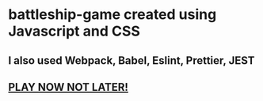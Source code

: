 # battleship-game created using Javascript and CSS

## I also used Webpack, Babel, Eslint, Prettier, JEST

## [PLAY NOW NOT LATER!](https://danieledefoe.github.io/battleship-game/dist/)
